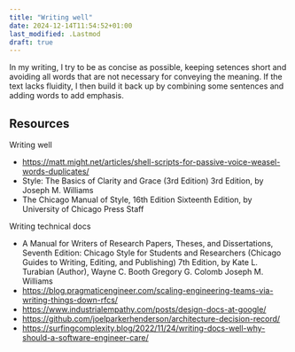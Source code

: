 ```yaml
---
title: "Writing well"
date: 2024-12-14T11:54:52+01:00
last_modified: .Lastmod
draft: true
---
```


In my writing, I try to be as concise as possible, keeping setences short and avoiding all words that are not necessary for conveying the meaning.
If the text lacks fluidity, I then build it back up by combining some sentences and adding words to add emphasis.

## Resources

Writing well

- https://matt.might.net/articles/shell-scripts-for-passive-voice-weasel-words-duplicates/
- Style: The Basics of Clarity and Grace (3rd Edition) 3rd Edition, by Joseph M. Williams
- The Chicago Manual of Style, 16th Edition Sixteenth Edition, by University of Chicago Press Staff

Writing technical docs

- A Manual for Writers of Research Papers, Theses, and Dissertations, Seventh Edition: Chicago Style for Students and Researchers (Chicago Guides to Writing, Editing, and Publishing) 7th Edition, by Kate L. Turabian (Author), Wayne C. Booth Gregory G. Colomb Joseph M. Williams
- https://blog.pragmaticengineer.com/scaling-engineering-teams-via-writing-things-down-rfcs/
- https://www.industrialempathy.com/posts/design-docs-at-google/
- https://github.com/joelparkerhenderson/architecture-decision-record/
- https://surfingcomplexity.blog/2022/11/24/writing-docs-well-why-should-a-software-engineer-care/
